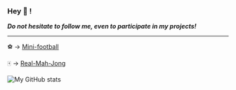 ### Hey 👋 ! 

***Do not hesitate to follow me, even to participate in my projects!***

****
⚽ -> [Mini-football](https://futuray-pgm.github.io/Mini-football/) 

🀄 -> [Real-Mah-Jong](https://github.com/Futuray-pgm/Real-Mah-Jong)

![My GitHub stats](https://github-readme-stats.vercel.app/api?username=Futuray-pgm&show_icons=true&theme=shades-of-purple)

<!--![Top Langs](https://github-readme-stats.vercel.app/api/top-langs/?username=Futuray-pgm&show_icons=true&theme=shades-of-purple)--!>
